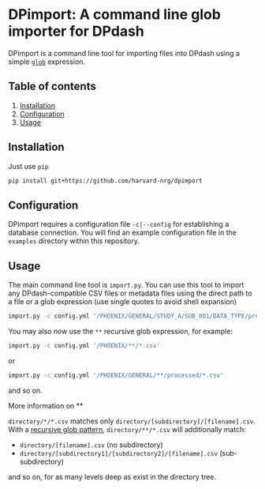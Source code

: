 DPimport: A command line glob importer for DPdash
=================================================
DPimport is a command line tool for importing files into DPdash using a
simple [`glob`](https://en.wikipedia.org/wiki/Glob_(programming)) expression.

## Table of contents
1. [Installation](#installation)
2. [Configuration](#configuration)
3. [Usage](#usage)

## Installation
Just use `pip`

```bash
pip install git+https://github.com/harvard-nrg/dpimport
```

## Configuration
DPimport requires a configuration file `-c|--config` for establishing a database 
connection. You will find an example configuration file in the `examples` 
directory within this repository.

## Usage
The main command line tool is `import.py`. You can use this tool to import any
DPdash-compatible CSV files or metadata files using the direct path to a file 
or a glob expression (use single quotes to avoid shell expansion)

```bash
import.py -c config.yml '/PHOENIX/GENERAL/STUDY_A/SUB_001/DATA_TYPE/processed/*.csv'
```

You may also now use the `**` recursive glob expression, for example:

```bash
import.py -c config.yml '/PHOENIX/**/*.csv'
```

or

```bash
import.py -c config.yml '/PHOENIX/GENERAL/**/processed/*.csv'
```

and so on.

<detail>
<summary>More information on **</summary>

`directory/*/*.csv` matches only `directory/[subdirectory]/[filename].csv`. With a [recursive glob pattern](https://docs.python.org/3/library/glob.html#glob.glob), `directory/**/*.csv` will additionally match:

* `directory/[filename].csv` (no subdirectory)
* `directory/[subdirectory1]/[subdirectory2]/[filename].csv` (sub-subdirectory)

and so on, for as many levels deep as exist in the directory tree.

</detail>